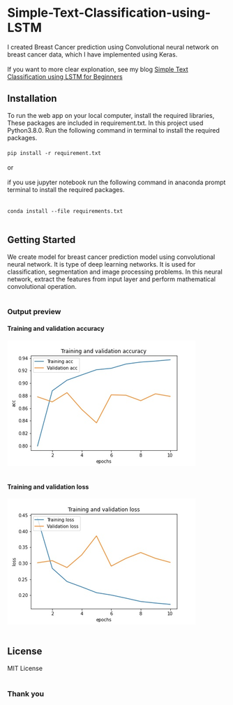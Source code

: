 # Simple-Text-Classification-using-LSTM

I created Breast Cancer prediction using Convolutional neural network on breast cancer data, which I have implemented using Keras.<br><br>
If you want to more clear explonation, see my blog [Simple Text Classification using LSTM for Beginners](https://techyscientists.blogspot.com/2021/09/simple-text-classification-using-lstm.html)

## Installation

To run the web app on your local computer, install the required libraries, These packages are included in requirement.txt. In this project used Python3.8.0.
Run the following command in terminal to install the required packages.<br><br>
`pip install -r requirement.txt` <br><br>
or<br><br>
if you use jupyter notebook run the following command in anaconda prompt terminal to install the required packages.<br><br>

`conda install --file requirements.txt`
<br>
<br>

## Getting Started

We create model for breast cancer prediction model using convolutional neural network. It is type of deep learning networks. It is used for classification, segmentation and image processing problems. In this neural network, extract the features from input layer and perform mathematical convolutional operation. 
<br><br>

### Output preview

#### Training and validation accuracy
<img src='https://github.com/JafirDon/Simple-Text-Classification-using-LSTM/blob/main/acc.jpg'></img>
<br>
<br>
#### Training and validation loss
<img src='https://github.com/JafirDon/Simple-Text-Classification-using-LSTM/blob/main/loss.jpg'></img>
<br>
<br>
## License
MIT License
<br>
<br>

### Thank you

